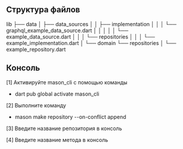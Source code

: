 ## Структура файлов

lib
├── data
│   ├── data_sources
│   │   ├── implementation
│   │   │   └── graphql_example_data_source.dart
│   │   │
│   │   └── example_data_source.dart
│   │
│   └── repositories
│       │
│       └── example_implementation.dart
│
└── domain
    └── repositories
        │
        └── example_repository.dart


## Консоль

[1] Активируйте mason_cli с помощью команды
- dart pub global activate mason_cli

[2] Выполните команду
- mason make repository --on-conflict append

[3] Введите название репозитория в консоль

[4] Введите название метода в консоль
